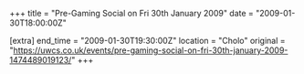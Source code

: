 +++
title = "Pre-Gaming Social on Fri 30th January 2009"
date = "2009-01-30T18:00:00Z"

[extra]
end_time = "2009-01-30T19:30:00Z"
location = "Cholo"
original = "https://uwcs.co.uk/events/pre-gaming-social-on-fri-30th-january-2009-1474489019123/"
+++



